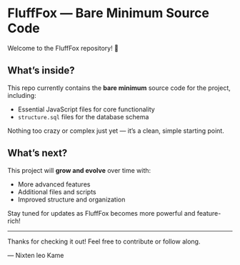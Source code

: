# FluffFox — Bare Minimum Source Code

Welcome to the FluffFox repository! 🐾

## What’s inside?

This repo currently contains the **bare minimum** source code for the project, including:  
- Essential JavaScript files for core functionality  
- `structure.sql` files for the database schema  

Nothing too crazy or complex just yet — it’s a clean, simple starting point.

## What’s next?

This project will **grow and evolve** over time with:  
- More advanced features  
- Additional files and scripts  
- Improved structure and organization  

Stay tuned for updates as FluffFox becomes more powerful and feature-rich!

---

Thanks for checking it out! Feel free to contribute or follow along.  

— Nixten leo Kame